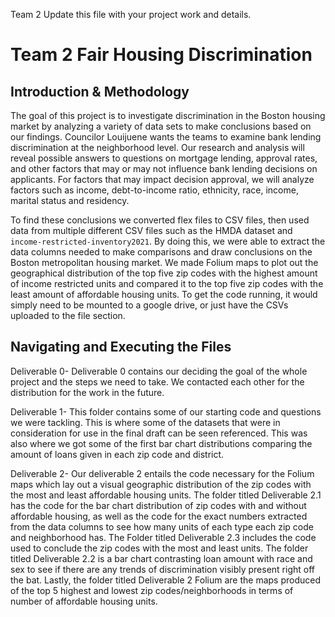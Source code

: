 Team 2
Update this file with your project work and details. 
# Team 2 Fair Housing Discrimination 
## Introduction & Methodology

The goal of this project is to investigate discrimination in the Boston housing market by analyzing a variety of data sets to make conclusions based on our findings. Councilor Louijuene wants the teams to examine bank lending discrimination at the neighborhood level. Our research and analysis will reveal possible answers to questions on mortgage lending, approval rates, and other factors that may or may not influence bank lending decisions on applicants. For factors that may impact decision approval, we will analyze factors such as income, debt-to-income ratio, ethnicity, race, income, marital status and residency.

To find these conclusions we converted flex files to CSV files, then used data from multiple different CSV files such as the HMDA dataset and `income-restricted-inventory2021`. By doing this, we were able to extract the data columns needed to make comparisons and draw conclusions on the Boston metropolitan housing market. We made Folium maps to plot out the geographical distribution of the top five zip codes with the highest amount of income restricted units and compared it to the top five zip codes with the least amount of affordable housing units. To get the code running, it would simply need to be mounted to a google drive, or just have the CSVs uploaded to the file section. 

## Navigating and Executing the Files

Deliverable 0- Deliverable 0 contains our deciding the goal of the whole project and the steps we need to take. We contacted each other for the distribution for the work in the future.

Deliverable 1- This folder contains some of our starting code and questions we were tackling. This is where some of the datasets that were in consideration for use in the final draft can be seen referenced. This was also where we got some of the first bar chart distributions comparing the amount of loans given in each zip code and district.

Deliverable 2- Our deliverable 2 entails the code necessary for the Folium maps which lay out a visual geographic distribution of the zip codes with the most and least affordable housing units. The folder titled Deliverable 2.1 has the code for the bar chart distribution of zip codes with and without affordable housing, as well as the code for the exact numbers extracted from the data columns to see how many units of each type each zip code and neighborhood has. The Folder titled Deliverable 2.3 includes the code used to conclude the zip codes with the most and least units. The folder titled Deliverable 2.2 is a bar chart contrasting loan amount with race and sex to see if there are any trends of discrimination visibly present right off the bat. Lastly, the folder titled Deliverable 2 Folium are the maps produced of the top 5 highest and lowest zip codes/neighborhoods in terms of number of affordable housing units.
